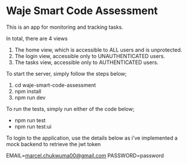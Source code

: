 # Waje Smart Code Assessment

This is an app for monitoring and tracking tasks.

In total, there are 4 views

1. The home view, which is accessible to ALL users and is unprotected.
2. The login view, accessible only to UNAUTHENTICATED users.
3. The tasks view, accessible only to AUTHENTICATED users.

To start the server, simply follow the steps below;

1. cd waje-smart-code-assessment
2. npm install
3. npm run dev

To run the tests, simply run either of the code below;

  - npm run test
  - npm run test:ui


To login to the application, use the details below as i've implemented a mock backend to retrieve the jwt token

EMAIL=marcel.chukwuma00@gmail.com
PASSWORD=password

